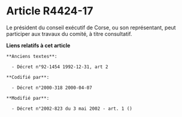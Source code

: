 # Article R4424-17

Le président du conseil exécutif de Corse, ou son représentant, peut participer aux travaux du comité, à titre consultatif.

**Liens relatifs à cet article**

	**Anciens textes**:

	  - Décret n°92-1454 1992-12-31, art 2

	**Codifié par**:

	  - Décret n°2000-318 2000-04-07

	**Modifié par**:

	  - Décret n°2002-823 du 3 mai 2002 - art. 1 ()
